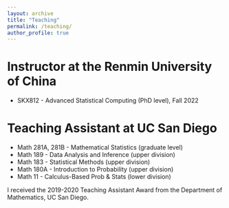 ```yaml
---
layout: archive
title: "Teaching"
permalink: /teaching/
author_profile: true
---
```


Instructor at the Renmin University of China
======
<ul>
    <li>SKX812 - Advanced Statistical Computing (PhD level), Fall 2022</li>
</ul>

Teaching Assistant at UC San Diego
======
<ul>
    <li>Math 281A, 281B - Mathematical Statistics (graduate level)</li>
    <li>Math 189 - Data Analysis and Inference (upper division)</li>
    <li>Math 183 - Statistical Methods (upper division)</li>
    <li>Math 180A - Introduction to Probability (upper division)</li>
    <li>Math 11 - Calculus-Based Prob & Stats (lower division)</li>
</ul>
I received the 2019-2020 Teaching Assistant Award from the Department of Mathematics, UC San Diego.

